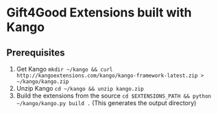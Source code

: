 Gift4Good Extensions built with Kango
====

Prerequisites
----
1. Get Kango `mkdir ~/kango && curl http://kangoextensions.com/kango/kango-framework-latest.zip > ~/kango/kango.zip`
2. Unzip Kango `cd ~/kango && unzip kango.zip`
3. Build the extensions from the source `cd $EXTENSIONS_PATH && python ~/kango/kango.py build .` (This generates the output directory)


